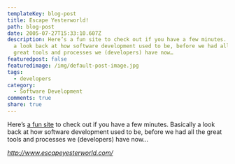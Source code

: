 ```yaml
---
templateKey: blog-post
title: Escape Yesterworld!
path: blog-post
date: 2005-07-27T15:33:10.607Z
description: Here’s a fun site to check out if you have a few minutes. Basically
  a look back at how software development used to be, before we had all the
  great tools and processes we (developers) have now…
featuredpost: false
featuredimage: /img/default-post-image.jpg
tags:
  - developers
category:
  - Software Development
comments: true
share: true
---
```


Here’s [a fun site](http://www.escapeyesterworld.com/) to check out if you have a few minutes. Basically a look back at how software development used to be, before we had all the great tools and processes we (developers) have now…

*<http://www.escapeyesterworld.com/>*
